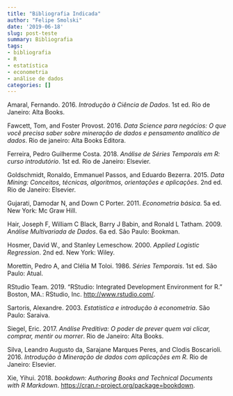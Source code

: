```yaml
---
title: "Bibliografia Indicada"
author: "Felipe Smolski"
date: '2019-06-18'
slug: post-teste
summary: Bibliografia
tags:
- bibliografia
- R
- estatística
- econometria
- análise de dados
categories: []
---
```



Amaral, Fernando. 2016. *Introdução à Ciência de Dados*. 1st ed. Rio de
Janeiro: Alta Books.

Fawcett, Tom, and Foster Provost. 2016. *Data Science para negócios: O
que você precisa saber sobre mineração de dados e pensamento analítico
de dados*. Rio de janeiro: Alta Books Editora.

Ferreira, Pedro Guilherme Costa. 2018. *Análise de Séries Temporais em
R: curso introdutório*. 1st ed. Rio de Janeiro: Elsevier.

Goldschmidt, Ronaldo, Emmanuel Passos, and Eduardo Bezerra. 2015. *Data
Mining: Conceitos, técnicas, algoritmos, orientações e aplicações*. 2nd
ed. Rio de Janeiro: Elsevier.

Gujarati, Damodar N, and Down C Porter. 2011. *Econometria básica*. 5a
ed. New York: Mc Graw Hill. 

Hair, Joseph F, William C Black, Barry J Babin, and Ronald L Tatham.
2009. *Análise Multivariada de Dados*. 6a ed. São Paulo: Bookman.

Hosmer, David W., and Stanley Lemeschow. 2000. *Applied Logistic
Regression*. 2nd ed. New York: Wiley.

Morettin, Pedro A, and Clélia M Toloi. 1986. *Séries Temporais*. 1st ed.
São Paulo: Atual.

RStudio Team. 2019. “RStudio: Integrated Development Environment for R.”
Boston, MA.: RStudio, Inc. <http://www.rstudio.com/>.

Sartoris, Alexandre. 2003. *Estatística e introdução à econometria*. São
Paulo: Saraiva.

Siegel, Eric. 2017. *Análise Preditiva: O poder de prever quem vai
clicar, comprar, mentir ou morrer*. Rio de Janeiro: Alta Books.

Silva, Leandro Augusto da, Sarajane Marques Peres, and Clodis
Boscarioli. 2016. *Introdução à Mineração de dados com aplicações em R*.
Rio de Janeiro: Elsevier.

Xie, Yihui. 2018. *bookdown: Authoring Books and Technical Documents
with R Markdown*. <https://cran.r-project.org/package=bookdown>.
